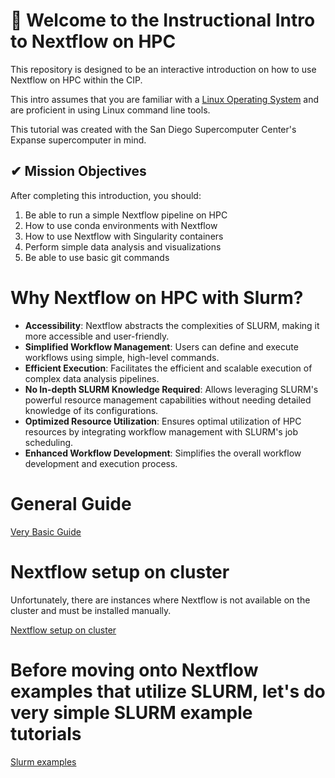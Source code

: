 # 👋 Welcome to the Instructional Intro to Nextflow on HPC
This repository is designed to be an interactive introduction on how to use Nextflow on HPC within the CIP.



This intro assumes that you are familiar with a <a href="https://en.wikipedia.org/wiki/Linux" target="_blank">Linux Operating System</a> and are proficient in using Linux command line tools.


This tutorial was created with the San Diego Supercomputer Center's Expanse supercomputer in mind.


## ✔ Mission Objectives
After completing this introduction, you should:
1. Be able to run a simple Nextflow pipeline on HPC
2. How to use conda environments with Nextflow
3. How to use Nextflow with Singularity containers
4. Perform simple data analysis and visualizations 
5. Be able to use basic git commands

# Why Nextflow on HPC with Slurm?

- **Accessibility**: Nextflow abstracts the complexities of SLURM, making it more accessible and user-friendly.
- **Simplified Workflow Management**: Users can define and execute workflows using simple, high-level commands.
- **Efficient Execution**: Facilitates the efficient and scalable execution of complex data analysis pipelines.
- **No In-depth SLURM Knowledge Required**: Allows leveraging SLURM's powerful resource management capabilities without needing detailed knowledge of its configurations.
- **Optimized Resource Utilization**: Ensures optimal utilization of HPC resources by integrating workflow management with SLURM's job scheduling.
- **Enhanced Workflow Development**: Simplifies the overall workflow development and execution process.



# General Guide

[Very Basic Guide](basic_guide.md)


# Nextflow setup on cluster

Unfortunately, there are instances where Nextflow is not available on the cluster and must be installed manually.

[Nextflow setup on cluster](nextflow_setup.md)

# Before moving onto Nextflow examples that utilize SLURM, let's do very simple SLURM example tutorials

[Slurm examples](./examples/basic_slurm/README.md)